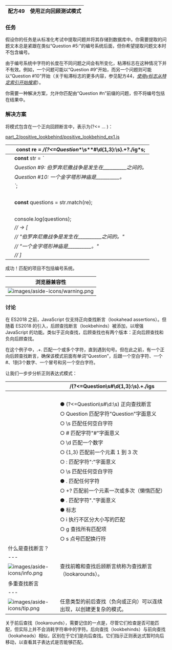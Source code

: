 | 配方49 | 使用正向回顾测试模式 |
| --- | --- |

### 任务

假设你的任务是从标准化考试中提取问题并将其存储到数据库中。你需要提取的问题文本总是紧跟在类似“Question #5:”的编号系统后面，但你希望提取问题文本时不包含编号。

由于编号系统中字符的长度在不同问题之间会有所变化，粘滞标志在这种情况下并不有效。例如，一个问题可能以“Question #9”开始，而另一个问题则可能以“Question #10”开始（关于粘滞标志的更多内容，参见配方44，[*使用y标志从特定索引开始搜索*](f_0055.xhtml#rcp.flag_y)）。

你需要一种解决方案，允许你匹配由“Question #n”前缀的问题，但不将编号包括在结果中。

### 解决方案

将模式包含在一个正向回顾断言中，表示为(?<= ... )：

[part_2/positive_lookbehind/positive_lookbehind_ex1.js](http://media.pragprog.com/titles/fkjavascript/code/part_2/positive_lookbehind/positive_lookbehind_ex1.js)

|   | **const** re = */**(?<**=Question**\s**#**\d{1,3}**:**\s)**.+**?\.**/ig*s; |
| --- | --- |
|   | **const** str = *`* |
|   | *Question #9: 伯罗奔尼撒战争是发生在__________之间的。* |
|   | *Question #10: 一个金字塔形神庙是__________。* |
|   | *`*; |
|   |  |
|   | **const** questions = str.match(re); |
|   |  |
|   | console.log(questions); |
|   | *// → [* |
|   | *// "伯罗奔尼撒战争是发生在__________之间的。"* |
|   | *// "一个金字塔形神庙是__________。"* |
|   | *// ]* |

成功！匹配的项目不包括编号系统。

| 浏览器兼容性 |
| --- |
| ![images/aside-icons/warning.png](images/aside-icons/warning.png) | 尽管现代浏览器的最新版本支持后顾查找断言，^([[29]](f_0064.xhtml#FOOTNOTE-29)) 但并非所有用户都已更新他们的浏览器。为了确保最大兼容性，您可以在服务器端使用后顾查找断言，自 Node 10.3 版本起，它们就已经得到了支持。 |

### 讨论

在 ES2018 之前，JavaScript 仅支持正向查找断言（lookahead assertions）。但随着 ES2018 的引入，后顾查找断言（lookbehinds）被添加，以增强 JavaScript 的功能。类似于正向查找，后顾查找也有两个版本：正向后顾查找和负向后顾查找。

在这个例子中，.+\. 匹配一个或多个字符，直到遇到句号。但在此之前，有一个正向后顾查找断言，确保该模式前面有单词“Question”，后跟一个空白字符、一个#、1到3个数字、一个冒号和另一个空白字符。

让我们一步步分析正则表达式模式：

|   | /(?<=Question\s#\d{1,3}:\s).+\./igs |
| --- | --- |
|   |  |
|   | ● (?<=Question\s#\d:\s) 正向查找断言 |
|   | ○ Question 匹配字符"Question"字面意义 |
|   | ○ \s 匹配任何空白字符 |
|   | ○ # 匹配字符"#"字面意义 |
|   | ○ \d 匹配一个数字 |
|   | ○ {1,3} 匹配前一个元素 1 到 3 次 |
|   | ○ : 匹配字符":"字面意义 |
|   | ○ \s 匹配任何空白字符 |
|   | ● . 匹配任何字符 |
|   | ○ +? 匹配前一个元素一次或多次（懒惰匹配） |
|   | ● \. 匹配字符"."字面意义 |
|   | ● 标志 |
|   | ○ i 执行不区分大小写的匹配 |
|   | ○ g 查找所有匹配项 |
|   | ○ s 点号匹配换行符 |
| 什么是查找断言？ |
| --- |
| ![images/aside-icons/info.png](images/aside-icons/info.png) | 查找前瞻和查找后顾断言统称为查找断言（lookarounds）。 |
| 多重查找断言 |
| --- |
| ![images/aside-icons/tip.png](images/aside-icons/tip.png) | 任意类型的前后查找（负向或正向）可以连续出现，以创建更复杂的模式。 |

关于前后查找（lookarounds），需要记住的一点是，尽管它们检查是否可能匹配，但实际上并不会消耗字符串中的字符。后向查找（lookbehinds）与前向查找（lookaheads）相似，区别在于它们是向后查找。它们指示正则表达式暂时向后移动，以查看其子表达式是否能够匹配。
